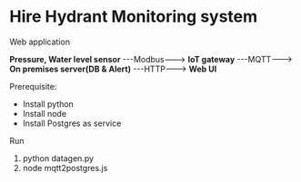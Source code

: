 # Hire Hydrant Monitoring system
Web application 


**Pressure, Water level sensor** ---Modbus---> **IoT gateway** ---MQTT---> **On premises server(DB & Alert)** ---HTTP---> **Web UI**
<br>

Prerequisite:
* Install python
* Install node
* Install Postgres as service

Run
1. python datagen.py
2. node mqtt2postgres.js
